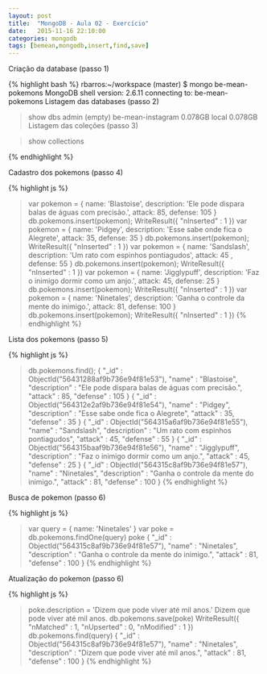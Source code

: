 ```yaml
---
layout: post
title:  "MongoDB - Aula 02 - Exercício"
date:   2015-11-16 22:10:00
categories: mongodb
tags: [bemean,mongodb,insert,find,save]
---
```

Criação da database (passo 1)

{% highlight bash %}
rbarros:~/workspace (master) $ mongo be-mean-pokemons
MongoDB shell version: 2.6.11
connecting to: be-mean-pokemons
Listagem das databases (passo 2)

> show dbs
admin              (empty)
be-mean-instagram  0.078GB
local              0.078GB
Listagem das coleções (passo 3)

> show collections
>
{% endhighlight %}

Cadastro dos pokemons (passo 4)

{% highlight js %}
> var pokemon = {
    name: 'Blastoise',
    description: 'Ele pode dispara balas de águas com precisão.',
    attack: 85,
    defense: 105
}
> db.pokemons.insert(pokemon);
WriteResult({
    "nInserted" : 1
})
> var pokemon = {
    name: 'Pidgey',
    description: 'Esse sabe onde fica o Alegrete',
    attack: 35,
    defense: 35
}
> db.pokemons.insert(pokemon);
WriteResult({
    "nInserted" : 1
})
> var pokemon = {
    name: 'Sandslash',
    description: 'Um rato com espinhos pontiagudos',
    attack: 45 ,
    defense: 55
}
> db.pokemons.insert(pokemon);
WriteResult({
    "nInserted" : 1
})
> var pokemon = {
    name: 'Jigglypuff',
    description: 'Faz o inimigo dormir como um anjo.',
    attack: 45,
    defense: 25
}
> db.pokemons.insert(pokemon);
WriteResult({
    "nInserted" : 1
})
> var pokemon = {
    name: 'Ninetales',
    description: 'Ganha o controle da mente do inimigo.',
    attack: 81,
    defense: 100
}
> db.pokemons.insert(pokemon);
WriteResult({
    "nInserted" : 1
})
{% endhighlight %}

Lista dos pokemons (passo 5)

{% highlight js %}
> db.pokemons.find();
{
    "_id" : ObjectId("56431288af9b736e94f81e53"),
    "name" : "Blastoise",
    "description" : "Ele pode dispara balas de águas com precisão.",
    "attack" : 85,
    "defense" : 105
}
{
    "_id" : ObjectId("564312e2af9b736e94f81e54"),
    "name" : "Pidgey",
    "description" : "Esse sabe onde fica o Alegrete",
    "attack" : 35,
    "defense" : 35
}
{
    "_id" : ObjectId("564315a6af9b736e94f81e55"),
    "name" : "Sandslash",
    "description" : "Um rato com espinhos pontiagudos",
    "attack" : 45,
    "defense" : 55
}
{
    "_id" : ObjectId("564315baaf9b736e94f81e56"),
    "name" : "Jigglypuff",
    "description" : "Faz o inimigo dormir como um anjo.",
    "attack" : 45,
    "defense" : 25
}
{
    "_id" : ObjectId("564315c8af9b736e94f81e57"),
    "name" : "Ninetales",
    "description" : "Ganha o controle da mente do inimigo.",
    "attack" : 81,
    "defense" : 100
}
{% endhighlight %}

Busca de pokemon (passo 6)

{% highlight js %}
> var query = { name: 'Ninetales' }
> var poke = db.pokemons.findOne(query)
> poke
{
        "_id" : ObjectId("564315c8af9b736e94f81e57"),
        "name" : "Ninetales",
        "description" : "Ganha o controle da mente do inimigo.",
        "attack" : 81,
        "defense" : 100
}
{% endhighlight %}

Atualização do pokemon (passo 6)

{% highlight js %}
> poke.description = 'Dizem que pode viver até mil anos.'
Dizem que pode viver até mil anos.
> db.pokemons.save(poke)
WriteResult({
    "nMatched" : 1,
    "nUpserted" : 0,
    "nModified" : 1
})
> db.pokemons.find(query)
{
    "_id" : ObjectId("564315c8af9b736e94f81e57"),
    "name" : "Ninetales",
    "description" : "Dizem que pode viver até mil anos.",
    "attack" : 81,
    "defense" : 100
}
{% endhighlight %}
